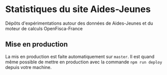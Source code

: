 # Statistiques du site Aides-Jeunes

Dépôts d'expérimentations autour des données de Aides-Jeunes et du moteur de calculs OpenFisca-France

## Mise en production

La mis en production est faite automatiquement sur `master`. Il est quand même possible de mettre en production avec la commande `npm run deploy` depuis votre machine.
